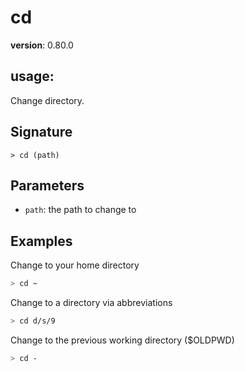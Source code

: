 # cd

**version**: 0.80.0

## **usage**:

Change directory.

## Signature

`> cd (path)`

## Parameters

- `path`: the path to change to

## Examples

Change to your home directory

```bash
> cd ~
```

Change to a directory via abbreviations

```bash
> cd d/s/9
```

Change to the previous working directory ($OLDPWD)

```bash
> cd -
```
